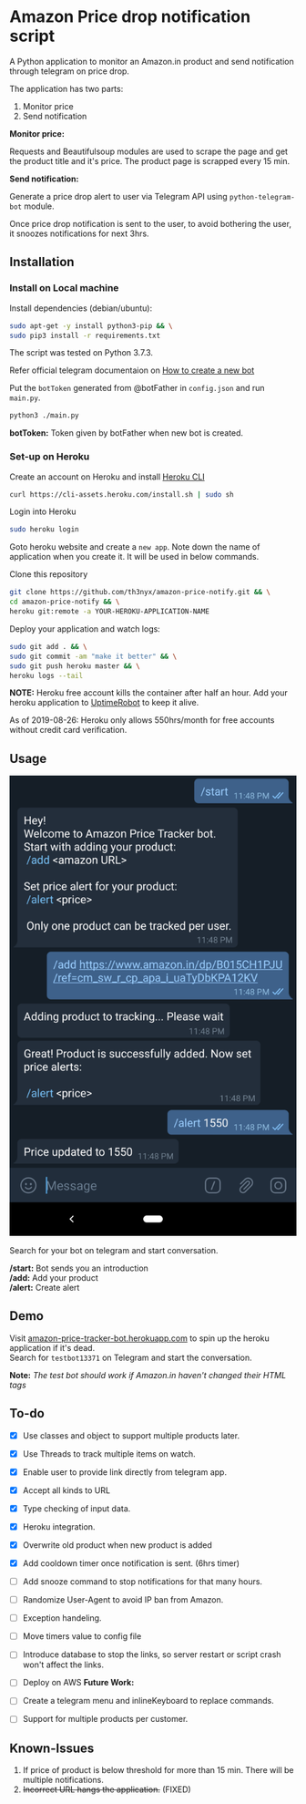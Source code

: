 # Amazon Price drop notification script

A Python application to monitor an Amazon.in product and send notification through telegram on price drop.

The application has two parts:

1. Monitor price
2. Send notification

**Monitor price:**

Requests and Beautifulsoup modules are used to scrape the page and get the product title and it's price. The product page is scrapped every 15 min.

**Send notification:**

Generate a price drop alert to user via Telegram API using `python-telegram-bot` module.

Once price drop notification is sent to the user, to avoid bothering the user, it snoozes notifications for next 3hrs.

## Installation

### Install on Local machine

Install dependencies (debian/ubuntu):

```bash
sudo apt-get -y install python3-pip && \
sudo pip3 install -r requirements.txt
```

The script was tested on Python 3.7.3.

Refer official telegram documentaion on [How to create a new bot](https://core.telegram.org/bots#creating-a-new-bot)

Put the `botToken` generated from @botFather in `config.json` and run `main.py`.

```bash
python3 ./main.py
```

**botToken:** Token given by botFather when new bot is created. 

### Set-up on Heroku

Create an account on Heroku and install [Heroku CLI](https://devcenter.heroku.com/articles/heroku-cli)

```bash
curl https://cli-assets.heroku.com/install.sh | sudo sh
```

Login into Heroku

```bash
sudo heroku login
```

Goto heroku website and create a `new app`. Note down the name of application when you create it. It will be used in below commands.

Clone this repository

```bash
git clone https://github.com/th3nyx/amazon-price-notify.git && \
cd amazon-price-notify && \
heroku git:remote -a YOUR-HEROKU-APPLICATION-NAME
```

Deploy your application and watch logs:

```bash
sudo git add . && \
sudo git commit -am "make it better" && \
sudo git push heroku master && \
heroku logs --tail
```

**NOTE:** Heroku free account kills the container after half an hour. Add your heroku application to [UptimeRobot](https://uptimerobot.com/) to keep it alive.  

As of 2019-08-26: Heroku only allows 550hrs/month for free accounts without credit card verification.

## Usage

![telegram bot screenshot](/docs/resources/telegram-ss.png)

Search for your bot on telegram and start conversation.

**/start:** Bot sends you an introduction  
**/add:** Add your product  
**/alert:** Create alert  

## Demo

Visit [amazon-price-tracker-bot.herokuapp.com](https://amazon-price-tracker-bot.herokuapp.com/) to spin up the heroku application if it's dead.  
Search for `testbot13371` on Telegram and start the conversation.

**Note:** *The test bot should work if Amazon.in haven't changed their HTML tags*

## To-do

- [x] Use classes and object to support multiple products later.
- [x] Use Threads to track multiple items on watch.
- [x] Enable user to provide link directly from telegram app.
- [x] Accept all kinds to URL
- [x] Type checking of input data.
- [x] Heroku integration.
- [x] Overwrite old product when new product is added
- [x] Add cooldown timer once notification is sent. (6hrs timer)
- [ ] Add snooze command to stop notifications for that many hours.
- [ ] Randomize User-Agent to avoid IP ban from Amazon.
- [ ] Exception handeling.
- [ ] Move timers value to config file
- [ ] Introduce database to stop the links, so server restart or script crash won't affect the links.
- [ ] Deploy on AWS
**Future Work:**

- [ ] Create a telegram menu and inlineKeyboard to replace commands.
- [ ] Support for multiple products per customer.

## Known-Issues

1. If price of product is below threshold for more than 15 min. There will be multiple notifications.
2. ~~Incorrect URL hangs the application.~~ (FIXED)
